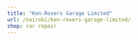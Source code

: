 ```yaml
---
title: "Ken-Rovers Garage Limited"
url: /nairobi/ken-rovers-garage-limited/
shop: car repair
---
```

